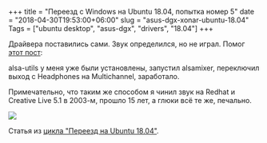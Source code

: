 +++
title = "Переезд с Windows на Ubuntu 18.04, попытка номер 5"
date = "2018-04-30T19:53:00+06:00"
slug = "asus-dgx-xonar-ubuntu-18.04"
Tags = ["ubuntu desktop", "asus-dgx", "drivers", "18.04"]
+++

Драйвера поставились сами. Звук определился, но не играл. Помог [этот пост](https://askubuntu.com/questions/598759/asus-xonar-dgx-recognized-but-no-sound):

alsa-utils у меня уже были установлены, запустил alsamixer, переключил выход с Headphones на Multichannel, заработало.

Примечательно, что таким же способом я чинил звук на Redhat и Creative Live 5.1 в 2003-м, прошло 15 лет, а глюки всё те же, печально.

<img src="/images/2018-04/asus-dgx-alsamixer.jpg" />

<!--more-->

Статья из [цикла "Переезд на Ubuntu 18.04"](/blog/2018/04/30/windows-ubuntu-18.04-migrate/).
